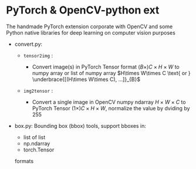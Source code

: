 # PyTorch & OpenCV-python ext
The handmade PyTorch extension corporate with OpenCV and some Python native libraries for deep learning on computer vision purposes 

- convert.py:
  - ```tensor2img``` : 
    - Convert image(s) in PyTorch Tensor format $(B \times)  C\times H\times W$ to numpy array or list of numpy array $H\times W\times C \text{ or } \underbrace{[(H\times W\times C), ...]}_{B}$
  
  - ```img2tensor``` : 
    - Convert a single image in OpenCV numpy ndarray $H\times W\times C$ to PyTorch Tensor $(1 \times)  C\times H\times W$, normalize the value by dviding by 255

- box.py: Bounding box (bbox) tools, support bboxes in:
  - list of list
  - np.ndarray
  - torch.Tensor
  
  formats
